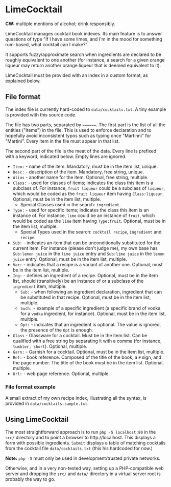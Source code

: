 # LimeCocktail

**CW:** multiple mentions of alcohol; drink responsibly.

LimeCocktail manages cocktail book indexes. Its main feature is to answer questions of type "If I have some limes, and I'm in the mood for something rum-based, what cocktail can I make?".

It supports fuzzy/approximate search when ingredients are declared to be roughly equivalent to one another (for instance, a search for a given orange liqueur may return another orange liqueur that is deemed equivalent to it).

LimeCocktail must be provided with an index in a custom format, as explained below.

## File format

The index file is currently hard-coded to `data/cocktails.txt`. A tiny example is provided with this source code.

The file has two parts, separated by `======`. The first part is the list of all the entities ("Items") in the file. This is used to enforce declaration and to hopefully avoid inconsistent typos such as typing once "Martinni" for "Martini". Every item in the file must appear in that list.

The second part of the file is the meat of the data. Every line is prefixed with a keyword, indicated below. Empty lines are ignored.

* `Item:` - name of the item. Mandatory, must be in the item list, unique.
* `Desc:` - description of the item. Mandatory, free string, unique.
* `Alias` - another name for the item. Optional, free string, multiple.
* `Class:` - used for classes of items; indicates the class this item is a subclass of. For instance, `fruit liqueur` could be a subclass of `liqueur`, which would be coded as the `fruit liqueur` item having `Class:liqueur`. Optional, must be in the item list, multiple.
  * Special Classes used in the search: `ingredient`.
* `Type:` - used for specific items; indicates the class this item is an instance of. For instance, `lime` could be an instance of `fruit`, which would be coded as the `lime` item having `Type:fruit`.  Optional, must be in the item list, multiple.
  * Special Types used in the search: `cocktail recipe`, `ingredient` and `recipe`.
* `Sub:` - indicates an item that can be unconditionally substituted for the current item. For instance (please don't judge me), my own base has `Sub:lemon juice` in the `lime juice` entry and `Sub:lime juice` in the `lemon juice` entry. Optional, must be in the item list, multiple.
* `Var:` - indicates that a recipe is a variant of another one. Optional, must be in the item list, multiple.
* `Ing:` - defines an ingredient of a recipe. Optional, must be in the item list, should (transitively) be an instance of or a subclass of the `ingredient` item, multiple.
  * `Sub:` - when following an ingredient declaration, ingredient that can be substituted in that recipe. Optional, must be in the item list, multiple.
  * `Such:` - example of a specific ingredient (a specific brand of vodka for a `vodka` ingredient, for instance). Optional, must be in the item list, multiple.
  * `Opt:` - indicates that an ingredient is optional. The value is ignored, the presence of the `Opt` is enough.
* `Glass` - Glassware for a cocktail. Must be in the item list. Can be qualified with a free string by separating it with a comma (for instance, `tumbler, short`). Optional, multiple.
* `Garn:` - Garnish for a cocktail. Optional, must be in the item list, multiple. 
* `Ref:` - book reference. Composed of the title of the book, a `#` sign, and the page number. The title of the book must be in the item list. Optional, multiple.
* `Url:` - web page reference. Optional, multiple.

### File format example

A small extract of my own recipe index, illustrating all the syntax, is provided in `data/cocktails-sample.txt`.

## Using LimeCocktail

The most straightforward approach is to run `php -S localhost:80` in the `src/` directory and to point a browser to http://localhost. This displays a form with possible ingredients. `Submit` displays a table of matching cocktails from the cocktail file `data/cocktails.txt` (this his hardcoded for now.) 

**Note:** `php -S` must only be used in development/trusted private networks. 

Otherwise, and in a very non-tested way, setting up a PHP-compatible web server and dropping the `src/` and `data/` directory in a virtual server root is probably the way to go.  
